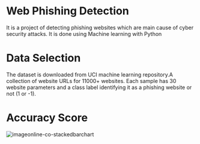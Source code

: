 # Web Phishing Detection

It is a project of detecting phishing websites which are main cause of cyber security attacks. It is done using Machine learning with Python

# Data Selection
The dataset is downloaded from UCI machine learning repository.A collection of website URLs for 11000+ websites. Each sample has 30 website parameters and a class label identifying it as a phishing website or not (1 or -1).

# Accuracy Score

![imageonline-co-stackedbarchart](https://user-images.githubusercontent.com/73738015/101747642-b994d400-3af1-11eb-8904-71c0634132cb.png)


 
